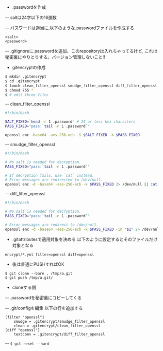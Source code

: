 - .passwordを作成

-- saltは24字以下の16進数

-- パスワードは適当に,以下のような.passwordファイルを作成する

```
<salt>
<password>
```
-- .gitignoreに.passwordを追加、このrepositoryは入れちゃってるけど,
   これは秘密裏にやりとりする。バージョン管理しないこと!!

- gitencryptの作成
```sh
$ mkdir .gitencrypt
$ cd .gitencrypt
$ touch clean_filter_openssl smudge_filter_openssl diff_filter_openssl 
$ chmod 755 *
$ # edit three files
```

-- clean_filter_openssl
```sh
#!/bin/bash

SALT_FIXED=`head -n 1 .password` # 24 or less hex characters
PASS_FIXED="pass:`tail -n 1 .password`"

openssl enc -base64 -aes-256-ecb -S $SALT_FIXED -k $PASS_FIXED
```

-- smudge_filter_openssl
```sh
#!/bin/bash

# No salt is needed for decryption.
PASS_FIXED="pass:`tail -n 1 .password`"

# If decryption fails, use `cat` instead. 
# Error messages are redirected to /dev/null.
openssl enc -d -base64 -aes-256-ecb -k $PASS_FIXED 2> /dev/null || cat
```

-- diff_filter_openssl 
```sh
#!/bin/bash

# No salt is needed for decryption.
PASS_FIXED="pass:`tail -n 1 .password`"

# Error messages are redirect to /dev/null.
openssl enc -d -base64 -aes-256-ecb -k $PASS_FIXED -in "$1" 2> /dev/null || cat "$1"
```

- .gitattributesで適用対象を決める
以下のように設定するとそのファイルだけ対象となる
```
encrypt/*.yml filter=openssl diff=openssl
```

- 後は普通にPUSHすればOK
```
$ git clone --bare . /tmp/a.git
$ git push /tmp/a.git/
```

- cloneする側

-- .passwordを秘密裏にコピーしてくる

-- .git/configを編集
以下の行を追加する
```
[filter "openssl"]
    smudge = .gitencrypt/smudge_filter_openssl
    clean = .gitencrypt/clean_filter_openssl
[diff "openssl"]
    textconv = .gitencrypt/diff_filter_openssl
```
-- `$ git reset --hard`
